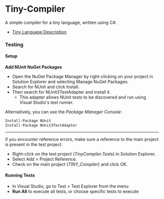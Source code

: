 # Tiny-Compiler
A simple compiler for a tiny language, written using C#.

- [Tiny Language Description](https://docs.google.com/document/d/1WbSTlhhWeW67SFEdHkaQGiKx4_WBjdlX/edit?rtpof=true&tab=t.0)


### Testing

#### Setup

**Add NUnit NuGet Packages**

- Open the NuGet Package Manager by right-clicking on your project in Solution Explorer and selecting Manage NuGet Packages.
- Search for NUnit and click Install.
- Then search for NUnit3TestAdapter and install it. 
	- This adapter allows NUnit tests to be discovered and run using Visual Studio's test runner.

Alternatively, you can use the *Package Manager Console*:

```bash
Install-Package NUnit
Install-Package NUnit3TestAdapter
```
---

if you encounter reference errors, make sure a reference to the main project is present in the test project.
- Right-click on the test project (*TinyCompiler.Tests*) in Solution Explorer.
- Select Add > Project Reference.
- Check on the main project (*TINY_Compiler*) and click OK.

#### Running Tests
- In Visual Studio, go to Test > Test Explorer from the menu
- **Run All** to execute all tests, or choose specific tests to execute

